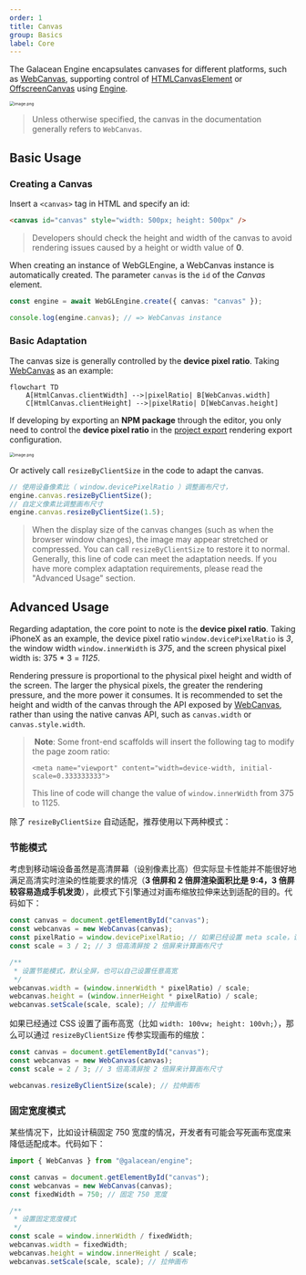 ```yaml
---
order: 1
title: Canvas
group: Basics
label: Core
---
```


The Galacean Engine encapsulates canvases for different platforms, such as [WebCanvas](/apis/rhi-webgl/WebCanvas), supporting control of [HTMLCanvasElement](https://developer.mozilla.org/en-US/docs/Web/API/HTMLCanvasElement) or [OffscreenCanvas](https://developer.mozilla.org/en-US/docs/Web/API/OffscreenCanvas) using [Engine](/apis/core/#Engine).

<img src="https://mdn.alipayobjects.com/huamei_yo47yq/afts/img/A*ZC9gRY-KCTgAAAAAAAAAAAAADhuCAQ/original" alt="image.png" style="zoom:50%;" />

> Unless otherwise specified, the canvas in the documentation generally refers to `WebCanvas`.

## Basic Usage

### Creating a Canvas

Insert a `<canvas>` tag in HTML and specify an id:

```html
<canvas id="canvas" style="width: 500px; height: 500px" />
```

> Developers should check the height and width of the canvas to avoid rendering issues caused by a height or width value of **0**.

When creating an instance of WebGLEngine, a WebCanvas instance is automatically created. The parameter `canvas` is the `id` of the _Canvas_ element.

```typescript
const engine = await WebGLEngine.create({ canvas: "canvas" });

console.log(engine.canvas); // => WebCanvas instance
```

### Basic Adaptation

The canvas size is generally controlled by the **device pixel ratio**. Taking [WebCanvas](/apis/rhi-webgl/WebCanvas) as an example:

```mermaid
flowchart TD
    A[HtmlCanvas.clientWidth] -->|pixelRatio| B[WebCanvas.width]
    C[HtmlCanvas.clientHeight] -->|pixelRatio| D[WebCanvas.height]
```

If developing by exporting an **NPM package** through the editor, you only need to control the **device pixel ratio** in the [project export](/en/docs/assets/build) rendering export configuration.

<img src="https://mdn.alipayobjects.com/huamei_yo47yq/afts/img/A*afw5QrbrxkQAAAAAAAAAAAAADhuCAQ/original" alt="image.png" style="zoom:50%;" />

Or actively call `resizeByClientSize` in the code to adapt the canvas.

```typescript
// 使用设备像素比（ window.devicePixelRatio ）调整画布尺寸，
engine.canvas.resizeByClientSize();
// 自定义像素比调整画布尺寸
engine.canvas.resizeByClientSize(1.5);
```

> When the display size of the canvas changes (such as when the browser window changes), the image may appear stretched or compressed. You can call `resizeByClientSize` to restore it to normal. Generally, this line of code can meet the adaptation needs. If you have more complex adaptation requirements, please read the "Advanced Usage" section.

## Advanced Usage

Regarding adaptation, the core point to note is the **device pixel ratio**. Taking iPhoneX as an example, the device pixel ratio `window.devicePixelRatio` is _3_, the window width `window.innerWidth` is _375_, and the screen physical pixel width is: 375 * 3 = *1125*.

Rendering pressure is proportional to the physical pixel height and width of the screen. The larger the physical pixels, the greater the rendering pressure, and the more power it consumes. It is recommended to set the height and width of the canvas through the API exposed by [WebCanvas](/apis/rhi-webgl/WebCanvas), rather than using the native canvas API, such as `canvas.width` or `canvas.style.width`.

> ️ **Note**: Some front-end scaffolds will insert the following tag to modify the page zoom ratio:
>
> `<meta name="viewport" content="width=device-width, initial-scale=0.333333333">`
>
> This line of code will change the value of `window.innerWidth` from 375 to 1125.

除了 `resizeByClientSize` 自动适配，推荐使用以下两种模式：

### 节能模式

考虑到移动端设备虽然是高清屏幕（设别像素比高）但实际显卡性能并不能很好地满足高清实时渲染的性能要求的情况（**3 倍屏和 2 倍屏渲染面积比是 9:4，3 倍屏较容易造成手机发烫**），此模式下引擎通过对画布缩放拉伸来达到适配的目的。代码如下：

```typescript
const canvas = document.getElementById("canvas");
const webcanvas = new WebCanvas(canvas);
const pixelRatio = window.devicePixelRatio; // 如果已经设置 meta scale，请设置为 1
const scale = 3 / 2; // 3 倍高清屏按 2 倍屏来计算画布尺寸

/**
 * 设置节能模式，默认全屏，也可以自己设置任意高宽
 */
webcanvas.width = (window.innerWidth * pixelRatio) / scale;
webcanvas.height = (window.innerHeight * pixelRatio) / scale;
webcanvas.setScale(scale, scale); // 拉伸画布
```

如果已经通过 CSS 设置了画布高宽（比如 `width: 100vw; height: 100vh;`），那么可以通过 `resizeByClientSize` 传参实现画布的缩放：

```typescript
const canvas = document.getElementById("canvas");
const webcanvas = new WebCanvas(canvas);
const scale = 2 / 3; // 3 倍高清屏按 2 倍屏来计算画布尺寸

webcanvas.resizeByClientSize(scale); // 拉伸画布
```

### 固定宽度模式

某些情况下，比如设计稿固定 750 宽度的情况，开发者有可能会写死画布宽度来降低适配成本。代码如下：

```typescript
import { WebCanvas } from "@galacean/engine";

const canvas = document.getElementById("canvas");
const webcanvas = new WebCanvas(canvas);
const fixedWidth = 750; // 固定 750 宽度

/**
 * 设置固定宽度模式
 */
const scale = window.innerWidth / fixedWidth;
webcanvas.width = fixedWidth;
webcanvas.height = window.innerHeight / scale;
webcanvas.setScale(scale, scale); // 拉伸画布
```
